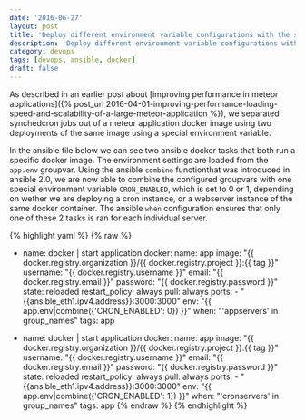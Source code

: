```yaml
---
date: '2016-06-27'
layout: post
title: 'Deploy different environment variable configurations with the same docker image using combine in ansible 2.0'
description: 'Deploy different environment variable configurations with the same docker image using combine in ansible 2.0'
category: devops
tags: [devops, ansible, docker]
draft: false
---
```


As described in an earlier post about [improving performance in meteor applications]({% post_url 2016-04-01-improving-performance-loading-speed-and-scalability-of-a-large-meteor-application %}), we separated synchedcron jobs out of a meteor application docker image using two deployments of the same image using a special environment variable.

In the ansible file below we can see two ansible docker tasks that both run a specific docker image. The environment settings are loaded from the `app.env` groupvar. Using the ansible `combine` functionthat was introduced in ansible 2.0, we are now able to combine the configured groupvars with one special environment variable `CRON_ENABLED`, which is set to 0 or 1, depending on wether we are deploying a cron instance, or a webserver instance of the same docker container. The ansible `when` configuration ensures that only one of these 2 tasks is ran for each individual server.

{% highlight yaml %}
{% raw %}

-   name: docker | start application
    docker:
    name: app
    image: "{{ docker.registry.organization }}/{{ docker.registry.project }}:{{ tag }}"
    username: "{{ docker.registry.username }}"
    email: "{{ docker.registry.email }}"
    password: "{{ docker.registry.password }}"
    state: reloaded
    restart_policy: always
    pull: always
    ports: - "{{ansible_eth1.ipv4.address}}:3000:3000"
    env: "{{ app.env|combine({'CRON_ENABLED': 0}) }}"
    when: "'appservers' in group_names"
    tags: app

-   name: docker | start application
    docker:
    name: app
    image: "{{ docker.registry.organization }}/{{ docker.registry.project }}:{{ tag }}"
    username: "{{ docker.registry.username }}"
    email: "{{ docker.registry.email }}"
    password: "{{ docker.registry.password }}"
    state: reloaded
    restart_policy: always
    pull: always
    ports: - "{{ansible_eth1.ipv4.address}}:3000:3000"
    env: "{{ app.env|combine({'CRON_ENABLED': 1}) }}"
    when: "'cronservers' in group_names"
    tags: app
    {% endraw %}
    {% endhighlight %}
